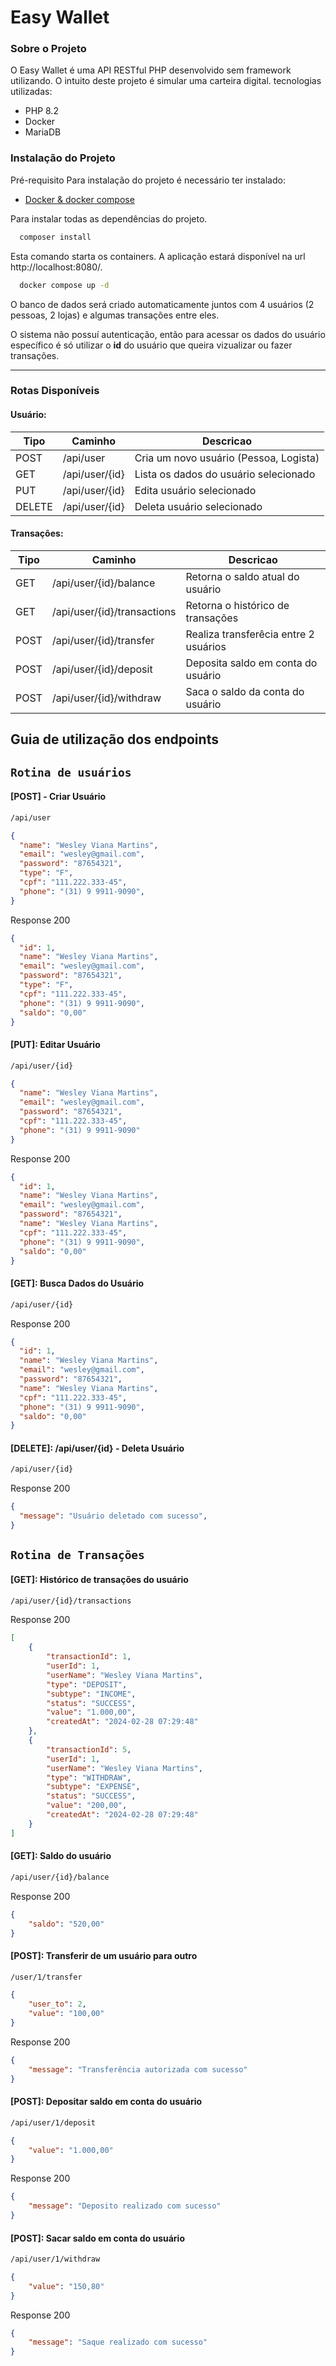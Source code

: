 # Easy Wallet

### Sobre o Projeto
O Easy Wallet é uma API RESTful PHP desenvolvido sem framework utilizando. O intuito deste projeto é simular uma carteira digital. tecnologias utilizadas:
+ PHP 8.2
+ Docker
+ MariaDB

### Instalação do Projeto
Pré-requisito
Para instalação do projeto é necessário ter instalado:
  - [Docker & docker compose]([http://localhost:8000](https://docs.docker.com/get-docker/)) 

Para instalar todas as dependências do projeto.
```bash
  composer install
```
Esta comando starta os containers. A aplicação estará disponível na url http://localhost:8080/.
```bash
  docker compose up -d
```

O banco de dados será criado automaticamente juntos com 4 usuários (2 pessoas, 2 lojas) e algumas transações entre eles.

O sistema não possuí autenticação, então para acessar os dados do usuário específico é só utilizar o **id** do usuário que queira vizualizar ou fazer transações.

---
### Rotas Disponíveis
#### Usuário:
| Tipo   | Caminho        | Descricao                              |
|--------|----------------|----------------------------------------|
| POST   | /api/user      | Cria um novo usuário (Pessoa, Logista) |
| GET    | /api/user/{id} | Lista os dados do usuário selecionado  |
| PUT    | /api/user/{id} | Edita usuário selecionado              |
| DELETE | /api/user/{id} | Deleta usuário selecionado             |
#### Transações:
| Tipo | Caminho                     | Descricao                             |
|------|-----------------------------|---------------------------------------|
| GET  | /api/user/{id}/balance      | Retorna o saldo atual do usuário      |
| GET  | /api/user/{id}/transactions | Retorna o histórico de transações     |
| POST | /api/user/{id}/transfer     | Realiza transferêcia entre 2 usuários |
| POST | /api/user/{id}/deposit      | Deposita saldo em conta do usuário    |
| POST | /api/user/{id}/withdraw     | Saca o saldo da conta do usuário      | 
 
## Guia de utilização dos endpoints

` Rotina de usuários `
---
 
#### [POST] - Criar Usuário
```sh
/api/user
```      
```json
{
  "name": "Wesley Viana Martins",
  "email": "wesley@gmail.com",
  "password": "87654321",
  "type": "F",
  "cpf": "111.222.333-45",
  "phone": "(31) 9 9911-9090",
}
```
Response 200
```json
{ 
  "id": 1,
  "name": "Wesley Viana Martins",
  "email": "wesley@gmail.com",
  "password": "87654321",
  "type": "F",
  "cpf": "111.222.333-45",
  "phone": "(31) 9 9911-9090",
  "saldo": "0,00"
}
```

#### [PUT]: Editar Usuário
```sh
/api/user/{id}
```    
```json
{
  "name": "Wesley Viana Martins",
  "email": "wesley@gmail.com",
  "password": "87654321",
  "cpf": "111.222.333-45",
  "phone": "(31) 9 9911-9090"
}
```
Response 200
```json
{
  "id": 1,
  "name": "Wesley Viana Martins",
  "email": "wesley@gmail.com",
  "password": "87654321",
  "name": "Wesley Viana Martins",
  "cpf": "111.222.333-45",
  "phone": "(31) 9 9911-9090",
  "saldo": "0,00"
}
```
#### [GET]: Busca Dados do Usuário
```sh
/api/user/{id}
```
Response 200
```json
{
  "id": 1,
  "name": "Wesley Viana Martins",
  "email": "wesley@gmail.com",
  "password": "87654321",
  "name": "Wesley Viana Martins",
  "cpf": "111.222.333-45",
  "phone": "(31) 9 9911-9090",
  "saldo": "0,00"
}
```

#### [DELETE]: /api/user/{id} - Deleta Usuário
```sh
/api/user/{id}
```    
Response 200
```json
{
  "message": "Usuário deletado com sucesso",
}
```

` Rotina de Transações `
---
#### [GET]: Histórico de transações do usuário
```sh
/api/user/{id}/transactions
```    
Response 200
```json
[
	{
		"transactionId": 1,
		"userId": 1,
		"userName": "Wesley Viana Martins",
		"type": "DEPOSIT",
		"subtype": "INCOME",
		"status": "SUCCESS",
		"value": "1.000,00",
		"createdAt": "2024-02-28 07:29:48"
	},
	{
		"transactionId": 5,
		"userId": 1,
		"userName": "Wesley Viana Martins",
		"type": "WITHDRAW",
		"subtype": "EXPENSE",
		"status": "SUCCESS",
		"value": "200,00",
		"createdAt": "2024-02-28 07:29:48"
	}
]
```

#### [GET]: Saldo do usuário
```sh
/api/user/{id}/balance
```    
Response 200
```json
{
	"saldo": "520,00"
}
```

#### [POST]: Transferir de um usuário para outro
```sh
/user/1/transfer
```
```json
{
	"user_to": 2,
	"value": "100,00"
}
```
Response 200
```json
{
	"message": "Transferência autorizada com sucesso"
}
```

#### [POST]: Depositar saldo em conta do usuário
```sh
/api/user/1/deposit
```
```json
{
	"value": "1.000,00"
}
```
Response 200
```json
{
	"message": "Deposito realizado com sucesso"
}
```

#### [POST]: Sacar saldo em conta do usuário
```sh
/api/user/1/withdraw
```
```json
{
	"value": "150,80"
}
```
Response 200
```json
{
	"message": "Saque realizado com sucesso"
}
```
